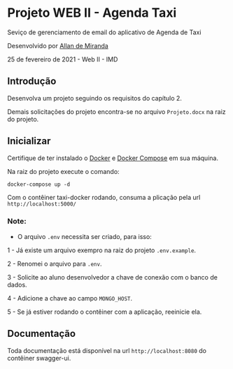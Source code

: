 # Projeto WEB II - Agenda Taxi

Seviço de gerenciamento de email do aplicativo de Agenda de Taxi

Desenvolvido  por   [Allan de Miranda](https://github.com/allandemiranda)

25 de fevereiro de 2021 - Web II - IMD

## Introdução

Desenvolva um projeto seguindo os requisitos do capítulo 2.

Demais solicitações do projeto encontra-se no arquivo `Projeto.docx` na raiz do projeto.

## Inicializar

Certifique de ter instalado o [Docker](https://docs.docker.com/engine/install/) e [Docker Compose](https://docs.docker.com/compose/install/) em sua máquina.

Na raiz do projeto execute o comando:

```
docker-compose up -d
```

Com o contêiner taxi-docker rodando, consuma a plicação pela url ``http://localhost:5000/``

### Note:

- O arquivo `.env` necessita ser criado, para isso:

1 - Já existe um arquivo exempro na raiz do projeto `.env.example`.

2 - Renomei o arquivo para `.env`.

3 - Solicite ao aluno desenvolvedor a chave de conexão com o banco de dados.

4 - Adicione a chave ao campo `MONGO_HOST`.

5 - Se já estiver rodando o contêiner com a aplicação, reeinicie ela.

## Documentação

Toda documentação está disponível na url ``http://localhost:8080`` do contêiner swagger-ui. 
